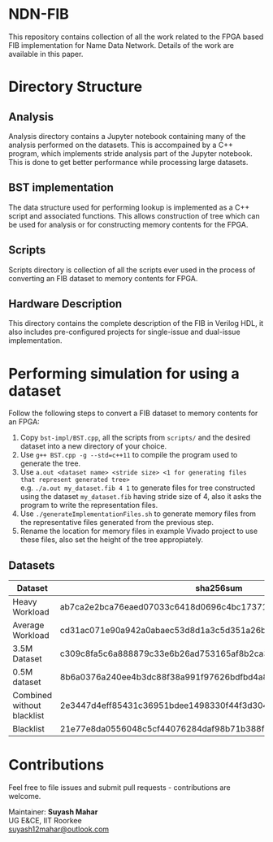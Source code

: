 # NDN-FIB
This repository contains collection of all the work related to the FPGA based FIB implementation for Name Data Network. Details of the work are available in this paper.

# Directory Structure

## Analysis
Analysis directory contains a Jupyter notebook containing many of the analysis performed on the datasets. This is accompained by a C++ program, which implements stride analysis part of the Jupyter notebook. This is done to get better performance while processing large datasets.

## BST implementation
The data structure used for performing lookup is implemented as a C++ script and associated functions. This allows construction of tree which can be used for analysis or for constructing memory contents for the FPGA.

## Scripts
Scripts directory is collection of all the scripts ever used in the process of converting an FIB dataset to memory contents for FPGA.

## Hardware Description
This directory contains the complete description of the FIB in Verilog HDL, it also includes pre-configured projects for single-issue and dual-issue implementation.

# Performing simulation for using a dataset
Follow the following steps to convert a FIB dataset to memory contents for an FPGA:
1. Copy `bst-impl/BST.cpp`, all the scripts from `scripts/` and the desired dataset into a new directory of your choice.
2. Use `g++ BST.cpp -g --std=c++11` to compile the program used to generate the tree.
3. Use `a.out <dataset name> <stride size> <1 for generating files that represent generated tree>`  
   e.g. `./a.out my_dataset.fib 4 1` to generate files for tree constructed using the dataset `my_dataset.fib` having stride size of 4, also it asks the program to write the representation files.
4. Use `./generateImplementationFiles.sh` to generate memory files from the representative files generated from the previous step.
5. Rename the location for memory files in example Vivado project to use these files, also set the height of the tree appropiately.

## Datasets
| Dataset                    | sha256sum                                                        |
|----------------------------|------------------------------------------------------------------|
| Heavy Workload             | ab7ca2e2bca76eaed07033c6418d0696c4bc173714ef0fe13f417a83934cc55a |
| Average Workload           | cd31ac071e90a942a0abaec53d8d1a3c5d351a26ba8b1ffaf951bffa70867d8a |
| 3.5M Dataset               | c309c8fa5c6a888879c33e6b26ad753165af8b2ca3e75f2ecbefc54fbda7c913 |
| 0.5M dataset               | 8b6a0376a240ee4b3dc88f38a991f97626bdfbd4a8f2c9a95d48c9d27b0cc821 |
| Combined without blacklist | 2e3447d4eff85431c36951bdee1498330f44f3d30479c428ed7aac7c476ac5fa |
| Blacklist                  | 21e77e8da0556048c5cf44076284daf98b71b388fb1615033003ffbade17ec19 |

# Contributions
Feel free to file issues and submit pull requests - contributions are welcome. 

Maintainer:
**Suyash Mahar**  
UG E&CE, IIT Roorkee  
suyash12mahar@outlook.com

